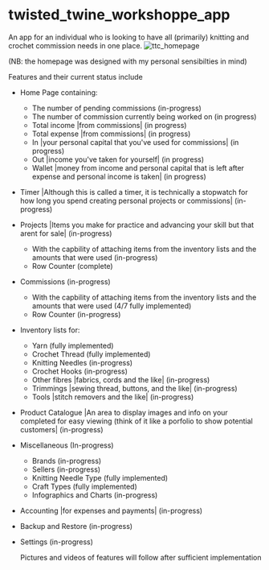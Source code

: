 # twisted_twine_workshoppe_app
An app for an individual who is looking to have all (primarily) knitting and crochet commission needs in one place.
![ttc_homepage](https://github.com/AnastassiaA/twisted_twine_workshoppe_app/assets/35740953/6a10bd26-1652-46fc-9b8d-a5f32210c95b)


(NB: the homepage was designed with my personal sensibilties in mind)

Features and their current status include
- Home Page containing:
  - The number of pending commissions (in-progress)
  - The number of commission currently being worked on (in progress)
  - Total income |from commissions| (in progress)
  - Total expense |from commissions| (in progress)
  - In |your personal capital that you've used for commissions| (in progress)
  - Out |income you've taken for yourself| (in progress)
  - Wallet |money from income and personal capital that is left after expense and personal income is taken| (in progress) 
- Timer |Although this is called a timer, it is technically a stopwatch for how long you spend creating personal projects or commissions| (in-progress)
- Projects |Items you make for practice and advancing your skill but that arent for sale| (in-progress)
  - With the capbility of attaching items from the inventory lists and the amounts that were used (in-progress)
  - Row Counter (complete)
- Commissions (in-progress)
  - With the capbility of attaching items from the inventory lists and the amounts that were used (4/7 fully implemented)
  - Row Counter (in-progress)
- Inventory lists for:
  - Yarn (fully implemented)
  - Crochet Thread (fully implemented)
  - Knitting Needles (in-progress)
  - Crochet Hooks (in-progress)
  - Other fibres |fabrics, cords and the like| (in-progress)
  - Trimmings |sewing thread, buttons, and the like| (in-progress)
  - Tools |stitch removers and the like| (in-progress)
- Product Catalogue |An area to display images and info on your completed for easy viewing (think of it like a porfolio to show potential customers| (in-progress)
- Miscellaneous (In-progress)
  - Brands (in-progress)
  - Sellers (in-progress)
  - Knitting Needle Type (fully implemented)
  - Craft Types (fully implemented)
  - Infographics and Charts (in-progress)
- Accounting |for expenses and payments| (in-progress)
- Backup and Restore (in-progress)
- Settings (in-progress)

  Pictures and videos of features will follow after sufficient implementation
